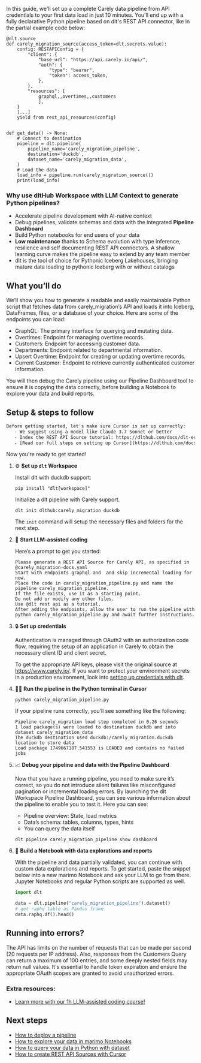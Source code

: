 In this guide, we'll set up a complete Carely data pipeline from API credentials to your first data load in just 10 minutes. You'll end up with a fully declarative Python pipeline based on dlt's REST API connector, like in the partial example code below:

```python-outcome
@dlt.source
def carely_migration_source(access_token=dlt.secrets.value):
    config: RESTAPIConfig = {
        "client": {
            "base_url": "https://api.carely.io/api/",
            "auth": {
                "type": "bearer",
                "token": access_token,
            },
        },
        "resources": [
            graphql,,overtimes,,customers
            ],
    }
    [...]
    yield from rest_api_resources(config)


def get_data() -> None:
    # Connect to destination
    pipeline = dlt.pipeline(
        pipeline_name='carely_migration_pipeline',
        destination='duckdb',
        dataset_name='carely_migration_data', 
    )
    # Load the data
    load_info = pipeline.run(carely_migration_source())
    print(load_info) 
```

### Why use dltHub Workspace with LLM Context to generate Python pipelines?

- Accelerate pipeline development with AI-native context
- Debug pipelines, validate schemas and data with the integrated **Pipeline Dashboard**
- Build Python notebooks for end users of your data
- **Low maintenance** thanks to Schema evolution with type inference, resilience and self documenting REST API connectors. A shallow learning curve makes the pipeline easy to extend by any team member
- dlt is the tool of choice for Pythonic Iceberg Lakehouses, bringing mature data loading to pythonic Iceberg with or without catalogs

## What you’ll do

We’ll show you how to generate a readable and easily maintainable Python script that fetches data from carely_migration’s API and loads it into Iceberg, DataFrames, files, or a database of your choice. Here are some of the endpoints you can load:

- GraphQL: The primary interface for querying and mutating data.
- Overtimes: Endpoint for managing overtime records.
- Customers: Endpoint for accessing customer data.
- Departments: Endpoint related to departmental information.
- Upsert Overtime: Endpoint for creating or updating overtime records.
- Current Customer: Endpoint to retrieve currently authenticated customer information.

You will then debug the Carely pipeline using our Pipeline Dashboard tool to ensure it is copying the data correctly, before building a Notebook to explore your data and build reports.

## Setup & steps to follow

```default
Before getting started, let's make sure Cursor is set up correctly:
   - We suggest using a model like Claude 3.7 Sonnet or better
   - Index the REST API Source tutorial: https://dlthub.com/docs/dlt-ecosystem/verified-sources/rest_api/ and add it to context as **@dlt rest api**
   - [Read our full steps on setting up Cursor](https://dlthub.com/docs/dlt-ecosystem/llm-tooling/cursor-restapi#23-configuring-cursor-with-documentation)
```

Now you're ready to get started!

1. ⚙️ **Set up `dlt` Workspace**
    
    Install dlt with duckdb support:
    ```shell
    pip install "dlt[workspace]"
    ```

    Initialize a dlt pipeline with Carely support.
    ```shell
    dlt init dlthub:carely_migration duckdb
    ```

    The `init` command will setup the necessary files and folders for the next step.
    
2. 🤠 **Start LLM-assisted coding**
    
    Here’s a prompt to get you started:
    
    ```prompt
    Please generate a REST API Source for Carely API, as specified in @carely_migration-docs.yaml 
    Start with endpoints graphql and  and skip incremental loading for now. 
    Place the code in carely_migration_pipeline.py and name the pipeline carely_migration_pipeline. 
    If the file exists, use it as a starting point. 
    Do not add or modify any other files. 
    Use @dlt rest api as a tutorial. 
    After adding the endpoints, allow the user to run the pipeline with python carely_migration_pipeline.py and await further instructions.
    ```

    
3. 🔒 **Set up credentials** 
    
    Authentication is managed through OAuth2 with an authorization code flow, requiring the setup of an application in Carely to obtain the necessary client ID and client secret.
    
    To get the appropriate API keys, please visit the original source at https://www.carely.io/.
    If you want to protect your environment secrets in a production environment, look into [setting up credentials with dlt](https://dlthub.com/docs/walkthroughs/add_credentials).
    
4. 🏃‍♀️ **Run the pipeline in the Python terminal in Cursor**
    
    ```shell
    python carely_migration_pipeline.py
    ```
    
    If your pipeline runs correctly, you’ll see something like the following:
    
    ```shell
    Pipeline carely_migration load step completed in 0.26 seconds
    1 load package(s) were loaded to destination duckdb and into dataset carely_migration_data
    The duckdb destination used duckdb:/carely_migration.duckdb location to store data
    Load package 1749667187.541553 is LOADED and contains no failed jobs
    ```
    
5. 📈 **Debug your pipeline and data with the Pipeline Dashboard**

    Now that you have a running pipeline, you need to make sure it’s correct, so you do not introduce silent failures like misconfigured pagination or incremental loading errors. By launching the dlt Workspace Pipeline Dashboard, you can see various information about the pipeline to enable you to test it. Here you can see:
    - Pipeline overview: State, load metrics
    - Data’s schema: tables, columns, types, hints
    - You can query the data itself
    
    ```shell
    dlt pipeline carely_migration_pipeline show dashboard
    ```
    
6. 🐍 **Build a Notebook with data explorations and reports**

    With the pipeline and data partially validated, you can continue with custom data explorations and reports. To get started, paste the snippet below into a new marimo Notebook and ask your LLM to go from there. Jupyter Notebooks and regular Python scripts are supported as well.

    
    ```python
    import dlt

   data = dlt.pipeline("carely_migration_pipeline").dataset()
   # get raphq table as Pandas frame
   data.raphq.df().head()
    ```

## Running into errors?

The API has limits on the number of requests that can be made per second (20 requests per IP address). Also, responses from the Customers Query can return a maximum of 100 entries, and some deeply nested fields may return null values. It's essential to handle token expiration and ensure the appropriate OAuth scopes are granted to avoid unauthorized errors.

### Extra resources:

- [Learn more with our 1h LLM-assisted coding course!](https://www.youtube.com/watch?v=GGid70rnJuM)

## Next steps

- [How to deploy a pipeline](https://dlthub.com/docs/walkthroughs/deploy-a-pipeline)
- [How to explore your data in marimo Notebooks](https://dlthub.com/docs/general-usage/dataset-access/marimo)
- [How to query your data in Python with dataset](https://dlthub.com/docs/general-usage/dataset-access/dataset)
- [How to create REST API Sources with Cursor](https://dlthub.com/docs/dlt-ecosystem/llm-tooling/cursor-restapi)
